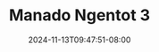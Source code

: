 --- 
title: "Manado Ngentot 3"
description: "download  video bokep Manado Ngentot 3 dood   baru"
date: 2024-11-13T09:47:51-08:00
file_code: "jsuh8sr205vw"
draft: false
cover: "6pjr6gsmne7zfkhe.jpg"
tags: ["Manado", "Ngentot", "bokep-indo", "bokep-viral", "bokep-ig"]
length: 35
fld_id: "1482557"
foldername: "ADEL KAUNANG"
categories: ["ADEL KAUNANG"]
views: 0
---